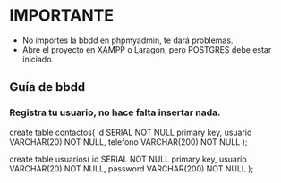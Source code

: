 # IMPORTANTE

- No importes la bbdd en phpmyadmin, te dará problemas.
- Abre el proyecto en XAMPP o Laragon, pero POSTGRES debe estar iniciado.

## Guía de bbdd

### Registra tu usuario, no hace falta insertar nada.

create table contactos(
	id SERIAL NOT NULL primary key, 
	usuario VARCHAR(20) NOT NULL,
	telefono VARCHAR(200) NOT NULL
);

create table usuarios(
	id SERIAL NOT NULL primary key, 
	usuario VARCHAR(20) NOT NULL,
	password VARCHAR(200) NOT NULL
);

